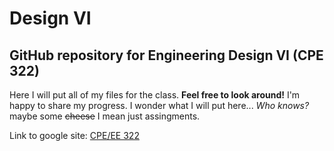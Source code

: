 # Design VI
## GitHub repository for Engineering Design VI (CPE 322)

Here I will put all of my files for the class. **Feel free to look around!** I'm happy to share my progress.
I wonder what I will put here...   _Who knows?_ maybe some ~~cheese~~ I mean just assingments.

Link to google site:
[CPE/EE 322](https://sites.google.com/view/cpe-ee-322)

